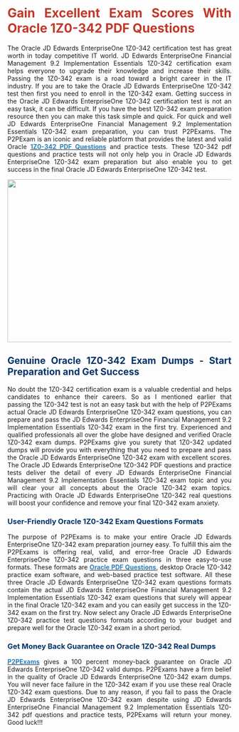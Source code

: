 <h1 style="text-align: justify;"><strong><span style="color:#c0392b;">Gain Excellent Exam Scores With Oracle 1Z0-342 PDF Questions&nbsp;</span></strong></h1>

<p style="text-align: justify;">The Oracle JD Edwards EnterpriseOne 1Z0-342 certification test has great worth in today competitive&nbsp;IT world. JD Edwards EnterpriseOne Financial Management 9.2 Implementation Essentials 1Z0-342 certification exam helps&nbsp;everyone to upgrade their knowledge and increase their skills. Passing the 1Z0-342 exam is a road toward a&nbsp;bright career in the IT industry. If you are&nbsp;to take the Oracle JD Edwards EnterpriseOne 1Z0-342 test then first you need to enroll in the 1Z0-342 exam.&nbsp;Getting success in the Oracle JD Edwards EnterpriseOne 1Z0-342 certification test is not an easy task, it can be difficult. If you have the best 1Z0-342 exam preparation resource then you can make this task simple and quick. For quick and well JD Edwards EnterpriseOne Financial Management 9.2 Implementation Essentials 1Z0-342 exam preparation, you can trust P2PExams. The P2PExam is an iconic and reliable platform that provides the latest and&nbsp;valid Oracle <strong><a href="https://www.p2pexams.com/oracle/pdf/1z0-342"><span style="color:#2980b9;">1Z0-342 PDF Questions</span></a></strong> and practice tests. These 1Z0-342 pdf questions and practice tests&nbsp;will not only help you in Oracle JD Edwards EnterpriseOne 1Z0-342 exam preparation but also enable you to get success in the final Oracle JD Edwards EnterpriseOne 1Z0-342 test.</p>

<p style="text-align: center;"><img alt="" src="https://i.ibb.co/0V3fSgZ/abktvu.jpg" style="width: 640px; height: 365px;" /></p>

<h2 style="text-align: justify;"><strong><span style="color:#003366;">Genuine Oracle 1Z0-342 Exam Dumps - Start Preparation and Get Success</span></strong></h2>

<p style="text-align: justify;">No doubt the 1Z0-342 certification exam is a valuable credential and helps candidates to enhance their careers. So as I mentioned earlier that passing&nbsp;the 1Z0-342 test is not an easy task but with the help of P2PExams actual Oracle JD Edwards EnterpriseOne&nbsp;1Z0-342 exam questions, you can prepare and pass the JD Edwards EnterpriseOne Financial Management 9.2 Implementation Essentials 1Z0-342 exam in the first try. Experienced&nbsp;and qualified professionals all over the globe have designed and verified Oracle 1Z0-342 exam dumps. P2PExams give you surety that 1Z0-342 updated dumps will provide you with everything that you need to prepare and pass the Oracle JD Edwards EnterpriseOne 1Z0-342 exam with excellent scores. The Oracle JD Edwards EnterpriseOne&nbsp;1Z0-342 PDF questions and practice tests deliver the detail of&nbsp;every JD Edwards EnterpriseOne Financial Management 9.2 Implementation Essentials 1Z0-342 exam topic and you will clear your all concepts about the Oracle 1Z0-342 exam topics. Practicing with Oracle JD Edwards EnterpriseOne 1Z0-342 real questions will boost your confidence and remove your final 1Z0-342 exam anxiety.</p>

<h3 style="text-align: justify;"><strong><span style="color:#003366;">User-Friendly Oracle 1Z0-342 Exam&nbsp;Questions Formats</span></strong></h3>

<p style="text-align: justify;">The purpose of P2PExams is to make your entire Oracle JD Edwards EnterpriseOne 1Z0-342 exam preparation journey easy. To fulfill this aim the P2PExams&nbsp;is offering real, valid, and error-free Oracle JD Edwards EnterpriseOne 1Z0-342 practice exam questions in three easy-to-use formats. These formats are <strong><a href="https://www.p2pexams.com/oracle"><span style="color:#2980b9;">Oracle PDF Questions</span></a></strong>, desktop Oracle 1Z0-342 practice exam software, and web-based practice test software. All these three Oracle JD Edwards EnterpriseOne 1Z0-342 exam questions formats contain the actual JD Edwards EnterpriseOne Financial Management 9.2 Implementation Essentials 1Z0-342 exam questions that surely will appear in the final Oracle 1Z0-342 exam and you can easily get success&nbsp;in the 1Z0-342 exam on the first try. Now select any Oracle JD Edwards EnterpriseOne 1Z0-342 practice test questions formats according to your budget and prepare well for the Oracle 1Z0-342 exam in a short period.</p>

<h3 style="text-align: justify;"><strong><span style="color:#003366;">Get Money Back Guarantee on&nbsp;Oracle 1Z0-342 Real Dumps</span></strong></h3>

<p style="text-align: justify;"><strong><a href="https://www.p2pexams.com/"><span style="color:#2980b9;">P2PExams</span></a>&nbsp;</strong>gives a 100 percent money-back guarantee on&nbsp;Oracle JD Edwards EnterpriseOne 1Z0-342 valid dumps. P2PExams have a firm belief in the quality of Oracle JD Edwards EnterpriseOne 1Z0-342 exam dumps. You will never face failure in the 1Z0-342 exam if you use these real Oracle 1Z0-342 exam questions. Due to any reason, if you fail to pass the Oracle JD Edwards EnterpriseOne 1Z0-342 exam despite using JD Edwards EnterpriseOne Financial Management 9.2 Implementation Essentials 1Z0-342 pdf questions and practice tests, P2PExams will return your money. Good luck!!!</p>

